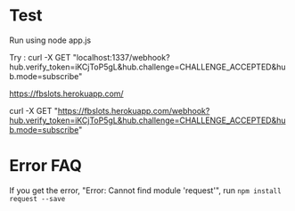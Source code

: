# Test
Run using node app.js

Try : curl -X GET "localhost:1337/webhook?hub.verify_token=iKCjToP5gL&hub.challenge=CHALLENGE_ACCEPTED&hub.mode=subscribe"

https://fbslots.herokuapp.com/

curl -X GET "https://fbslots.herokuapp.com/webhook?hub.verify_token=iKCjToP5gL&hub.challenge=CHALLENGE_ACCEPTED&hub.mode=subscribe"

# Error FAQ 

If you get the error, "Error: Cannot find module 'request'", run `npm install request --save`
